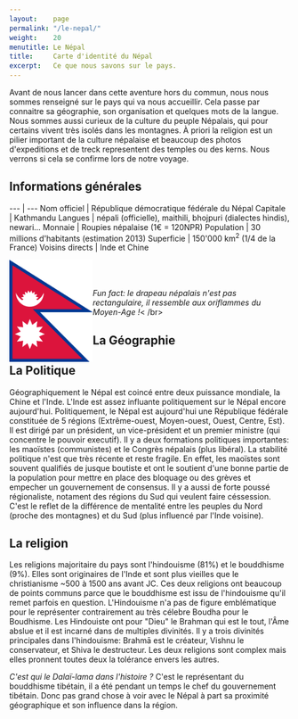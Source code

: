 ```yaml
---
layout:    page
permalink: "/le-nepal/"
weight:    20
menutitle: Le Népal
title:     Carte d'identité du Népal
excerpt:   Ce que nous savons sur le pays.
---
```


Avant de nous lancer dans cette aventure hors du commun, nous nous sommes renseigné sur le pays qui va nous accueillir. Cela passe par connaitre sa géographie, son organisation et quelques mots de la langue. Nous sommes aussi curieux de la culture du peuple Népalais, qui pour certains vivent très isolés dans les montagnes. À priori la religion est un pilier important de la culture népalaise et beaucoup des photos d'expeditions et de treck representent des temples ou des kerns. Nous verrons si cela se confirme lors de notre voyage.

## Informations générales

--- | ---
Nom officiel | République démocratique fédérale du Népal
Capitale | Kathmandu
Langues | népali (officielle), maithili, bhojpuri (dialectes hindis), newari...
Monnaie | Roupies népalaise (1€ = 120NPR)
Population | 30 millions d'habitants (estimation 2013)
Superficie | 150'000 km<sup>2</sup> (1/4 de la France)
Voisins directs | Inde et Chine

<p><img src="/media/img/flag.png" style="width: 150px;float:left;">

<I><br><br><br>Fun fact: le drapeau népalais n'est pas rectangulaire, il ressemble aux oriflammes du Moyen-Age !</I>< /br></p>


## La Géographie



## La Politique

Géographiquement le Népal est coincé entre deux puissance mondiale, la Chine et l'Inde. L'Inde est assez influante politiquement sur le Népal encore aujourd'hui. Politiquement, le Népal est aujourd'hui une République fédérale constituée de 5 régions (Extrême-ouest, Moyen-ouest, Ouest, Centre, Est). Il est dirigé par un président, un vice-président et un premier ministre (qui concentre le pouvoir executif). Il y a deux formations politiques importantes: les maoïstes (communistes) et le Congrès népalais (plus libéral). La stabilité politique n'est que très récente et reste fragile. En effet, les maoïstes sont souvent qualifiés de jusque boutiste et ont le soutient d'une bonne partie de la population pour mettre en place des bloquage ou des grèves et empecher un gouvernement de consensus. Il y a aussi de forte poussé régionaliste, notament des régions du Sud qui veulent faire céssession. C'est le reflet de la différence de mentalité entre les peuples du Nord (proche des montagnes) et du Sud (plus influencé par l'Inde voisine).

## La religion

Les religions majoritaire du pays sont l'hindouisme (81%) et le bouddhisme (9%). Elles sont originaires de l'Inde et sont plus vieilles que le christianisme ~500 à 1500 ans avant JC. Ces deux religions ont beaucoup de points communs parce que le bouddhisme est issu de l'hindouisme qu'il remet parfois en question. L'Hindouisme n'a pas de figure emblématique pour le représenter contrairement au très célebre Boudha pour le Boudhisme. Les Hindouiste ont pour "Dieu" le Brahman qui est le tout, l'Âme abslue et il est incarné dans de multiples divinités. Il y a trois divinités principales dans l'hindouisme: Brahmā est le créateur, Vishnu le conservateur, et Shiva le destructeur. Les deux religions sont complex mais elles pronnent toutes deux la tolérance envers les autres. 

*C'est qui le Dalaï-lama dans l'histoire ?* C'est le représentant du bouddhisme tibétain, il a été pendant un temps le chef du gouvernement tibétain. Donc pas grand chose à voir avec le Népal à part sa proximité géographique et son influence dans la région.



<!-- 
Sources: 
https://fr.wikipedia.org/wiki/Népal
http://www.ambafrance-np.org/Quelques-clefs-pour-comprendre-la
http://www.ambafrance-np.org/Breve-chronologie-historique
http://www.macrolivres.com/fiches/bouddhisme_et_hindouisme_differences_et_similitudes.php
-->
